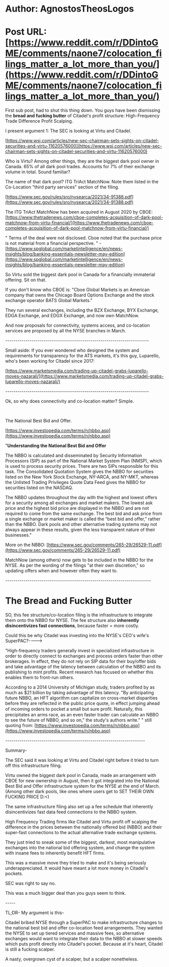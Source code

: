 # Author: AgnostosTheosLogos
# Post URL: [https://www.reddit.com/r/DDintoGME/comments/naone7/colocation_filings_matter_a_lot_more_than_you/](https://www.reddit.com/r/DDintoGME/comments/naone7/colocation_filings_matter_a_lot_more_than_you/)


First sub post, had to shut this thing down. You guys have been dismissing the **bread and fucking butter** of Citadel's profit structure: High-Frequency Trade Difference Profit Scalping.

I present argument 1: The SEC is looking at Virtu and Citadel.

[https://www.wsj.com/articles/new-sec-chairman-sets-sights-on-citadel-securities-and-virtu-11620576000](https://www.wsj.com/articles/new-sec-chairman-sets-sights-on-citadel-securities-and-virtu-11620576000)

Who is Virtu? Among other things, they are the biggest dark pool owner in Canada. 65% of all dark pool trades. Accounts for 7% of their exchange volume in total. Sound familiar?

The name of that dark pool? ITG TriAct MatchNow. Note them listed in the Co-Location "third party services" section of the filing.

[https://www.sec.gov/rules/sro/nysearca/2021/34-91388.pdf](https://www.sec.gov/rules/sro/nysearca/2021/34-91388.pdf)

The ITG TriAct MatchNow has been acquired in August 2020 by CBOE: [https://www.thetradenews.com/cboe-completes-acquisition-of-dark-pool-matchnow-from-virtu-financial/](https://www.thetradenews.com/cboe-completes-acquisition-of-dark-pool-matchnow-from-virtu-financial/)

" Terms of the deal were not disclosed. Cboe noted that the purchase price is not material from a financial perspective. " - [https://www.spglobal.com/marketintelligence/en/news-insights/blog/banking-essentials-newsletter-may-edition](https://www.spglobal.com/marketintelligence/en/news-insights/blog/banking-essentials-newsletter-may-edition)

So Virtu sold the biggest dark pool in Canada for a financially immaterial offering. Sit on that.

If you don't know who CBOE is: "Cboe Global Markets is an American company that owns the Chicago Board Options Exchange and the stock exchange operator BATS Global Markets."

They run several exchanges, including the BZX Exchange, BYX Exchange, EDGA Exchange, and EDGX Exchange, and now own MatchNow.

And now proposals for connectivity, systems access, and co-location services are proposed by all the NYSE branches in March.

\-----------------------------------------------------------------------

Small aside: If you ever wondered who designed the system and requirements for transparency for the ATS markets, it's this guy, Luparello, who's been working for Citadel since 2017:

[https://www.marketsmedia.com/trading-up-citadel-grabs-luparello-moves-nazarali/](https://www.marketsmedia.com/trading-up-citadel-grabs-luparello-moves-nazarali/)

\-----------------------------------------------------------------------

Ok, so why does connectivity and co-location matter? Simple.

&#x200B;

The National Best Bid and Offer.

[https://www.investopedia.com/terms/n/nbbo.asp](https://www.investopedia.com/terms/n/nbbo.asp)

"**Understanding the National Best Bid and Offer**

The NBBO is calculated and disseminated by Security Information Processors (SIP) as part of the National Market System Plan (NMSP), which is used to process security prices. There are two SIPs responsible for this task. The Consolidated Quotation System gives the NBBO for securities listed on the New York Stock Exchange, NY-ARCA, and NY-MKT, whereas the Unlisted Trading Privileges Quote Data Feed gives the NBBO for securities listed on the NASDAQ.

The NBBO updates throughout the day with the highest and lowest offers for a security among all exchanges and market makers. The lowest ask price and the highest bid price are displayed in the NBBO and are not required to come from the same exchange. The best bid and ask price from a single exchange or market maker is called the “best bid and offer,” rather than the NBBO. Dark pools and other alternative trading systems may not always appear in these results, given the less transparent nature of their businesses."

More on the NBBO: [https://www.sec.gov/comments/265-29/26529-11.pdf](https://www.sec.gov/comments/265-29/26529-11.pdf)

MatchNow (among others) now gets to be included in the NBBO for the NYSE. As per the wording of the filings "at their own discretion," so updating offers when and however often they want to.

\------------------------------------------------------------------------

# The Bread and Fucking Butter

SO, this fee structure/co-location filing is the infrastructure to integrate them onto the NBBO for NYSE. The fee structure also **inherently disincentivizes fast connections**, because faster = more costly.

Could this be why Citadel was investing into the NYSE's CEO's wife's SuperPAC?---->

"High-frequency traders generally invest in specialized infrastructure in order to directly connect to exchanges and process orders faster than other brokerages. In effect, they do not rely on SIP data for their buy/offer bids and take advantage of the latency between calculation of the NBBO and its publishing to mint profits. Recent research has focused on whether this enables them to front-run others.

According to a 2014 University of Michigan study, traders profited by as much as $21 billion by taking advantage of this latency. "By anticipating future NBBO, an HFT algorithm can capitalize on cross-market disparities before they are reflected in the public price quote, in effect jumping ahead of incoming orders to pocket a small but sure proﬁt. Naturally, this precipitates an arms race, as an even faster trader can calculate an NBBO to see the future of NBBO, and so on," the study's authors write." " still quoting from: [https://www.investopedia.com/terms/n/nbbo.asp](https://www.investopedia.com/terms/n/nbbo.asp)

\---------------------------------------------------------------------

Summary-

The SEC said it was looking at Virtu and Citadel right before it tried to turn off this infrastructure filing.

Virtu owned the biggest dark pool in Canada, made an arrangement with CBOE for new ownership in August, then it got integrated into the National Best Bid and Offer infrastructure system for the NYSE at the end of March. (Among other dark pools, like ones where users get to SET THEIR OWN FUCKING PRICE D:<)

The same infrastructure filing also set up a fee schedule that inherently disincentivizes fast data feed connections to the NBBO system.

High Frequency Trading firms like Citadel and Virtu profit off scalping the difference in the prices between the nationally offered bid (NBBO) and their super-fast connections to the actual alternative trade exchange systems.

They just tried to sneak some of the biggest, darkest, most manipulative exchanges into the national bid offering system, and change the system with insane fees to inherently benefit HFT firms.

This was a massive move they tried to make and it's being seriously underappreciated. It would have meant a lot more money in Citadel's pockets.

SEC was right to say no.

This was a much bigger deal than you guys seem to think.

\-----

TL;DR- My argument is this-

Citadel bribed NYSE through a SuperPAC to make infrastructure changes to the national best bid and offer co-location feed arrangements. They wanted the NYSE to set up tiered services and massive fees, so alternative exchanges would want to integrate their data to the NBBO at slower speeds which puts profit directly into Citadel's pocket. Because at it's heart, Citadel is still a fucking scalper.

A nasty, overgrown cyst of a scalper, but a scalper nonetheless.